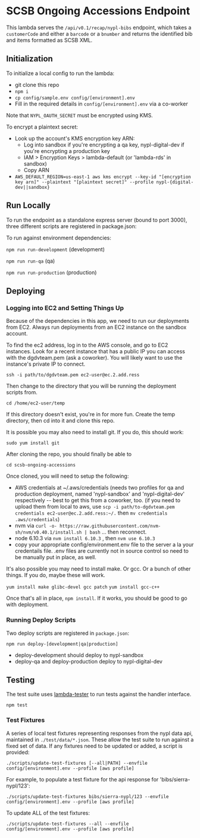 # SCSB Ongoing Accessions Endpoint

This lambda serves the `/api/v0.1/recap/nypl-bibs` endpoint, which takes a `customerCode` and either a `barcode` or a `bnumber` and returns the identified bib and items formatted as SCSB XML.

## Initialization

To initialize a local config to run the lambda:

 * git clone this repo
 * `npm i`
 * `cp config/sample.env config/[environment].env`
 * Fill in the required details in `config/[environment].env` via a co-worker

Note that `NYPL_OAUTH_SECRET` must be encrypted using KMS.

To encrypt a plaintext secret:
 * Look up the account's KMS encryption key ARN:
   * Log into sandbox if you're encrypting a qa key, nypl-digital-dev if you're encrypting a production key
   * IAM > Encryption Keys > lambda-default (or 'lambda-rds' in sandbox)
   * Copy ARN
 * `AWS_DEFAULT_REGION=us-east-1 aws kms encrypt --key-id "[encryption key arn]" --plaintext "[plaintext secret]" --profile nypl-{digital-dev||sandbox}`

## Run Locally

To run the endpoint as a standalone express server (bound to port 3000), three different scripts are registered in package.json:

To run against environment dependencies:

`npm run run-development` (development)

`npm run run-qa` (qa)

`npm run run-production` (production)

## Deploying

### Logging into EC2 and Setting Things Up

Because of the dependencies in this app, we need to run our deployments from EC2. Always run deployments from an EC2 instance on the sandbox account.

To find the ec2 address, log in to the AWS console, and go to EC2 instances. Look for a recent instance that has a public IP you can access with the dgdvteam.pem (ask a coworker). You will likely want to use the instance's private IP to connect.

`ssh -i path/to/dgdvteam.pem ec2-user@ec.2.add.ress`

Then change to the directory that you will be running the deployment scripts from.

`cd /home/ec2-user/temp`

If this directory doesn't exist, you're in for more fun. Create the temp directory, then cd into it and clone this repo.

It is possible you may also need to install git. If you do, this should work:

`sudo yum install git`

After cloning the repo, you should finally be able to

`cd scsb-ongoing-accessions`

Once cloned, you will need to setup the following:

* AWS credentials at ~/.aws/credentials (needs two profiles for qa and production deployment, named 'nypl-sandbox' and 'nypl-digital-dev' respectively -- best to get this from a coworker, too. (if you need to upload them from local to aws, use `scp -i path/to-dgdvteam.pem credentials ec2-user@ec.2.add.ress:~/.` then `mv credentials .aws/credentials`)
* nvm via `curl -o- https://raw.githubusercontent.com/nvm-sh/nvm/v0.40.1/install.sh | bash` ... then reconnect.
* node 6.10.3 via `nvm install 6.10.3` , then `nvm use 6.10.3`
* copy your appropriate config/environment.env file to the server a la your credentails file. .env files are currently not in source control so need to be manually put in place, as well.

It's also possible you may need to install make. Or gcc. Or a bunch of other things. If you do, maybe these will work.

`yum install make glibc-devel gcc patch`
`yum install gcc-c++`

Once that's all in place, `npm install`. If it works, you should be good to go with deployment.

### Running Deploy Scripts

Two deploy scripts are registered in `package.json`:

`npm run deploy-[development|qa|production]`

* deploy-development should deploy to nypl-sandbox
* deploy-qa and deploy-production deploy to nypl-digital-dev

## Testing

The test suite uses [lambda-tester](https://www.npmjs.com/package/lambda-tester) to run tests against the handler interface.

`npm test`

### Test Fixtures

A series of local test fixtures representing responses from the nypl data api, maintained in `./test/data/*.json`. These allow the test suite to run against a fixed set of data. If any fixtures need to be updated or added, a script is provided:

`./scripts/update-test-fixtures [--all|PATH] --envfile config/[environment].env --profile [aws profile]`

For example, to populate a test fixture for the api response for 'bibs/sierra-nypl/123':

`./scripts/update-test-fixtures bibs/sierra-nypl/123 --envfile config/[environment].env --profile [aws profile]`

To update ALL of the test fixtures:

`./scripts/update-test-fixtures --all --envfile config/[environment].env --profile [aws profile]`
